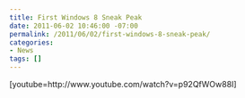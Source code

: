 ```yaml
---
title: First Windows 8 Sneak Peak
date: 2011-06-02 10:46:00 -07:00
permalink: /2011/06/02/first-windows-8-sneak-peak/
categories:
- News
tags: []
---
```

<div style="display:inline;float:none;margin:0;padding:0;" id="scid:5737277B-5D6D-4f48-ABFC-DD9C333F4C5D:c5482888-8395-4761-b934-f645eb019ad3" class="wlWriterEditableSmartContent"><div>[youtube=http://www.youtube.com/watch?v=p92QfWOw88I]</div></div>